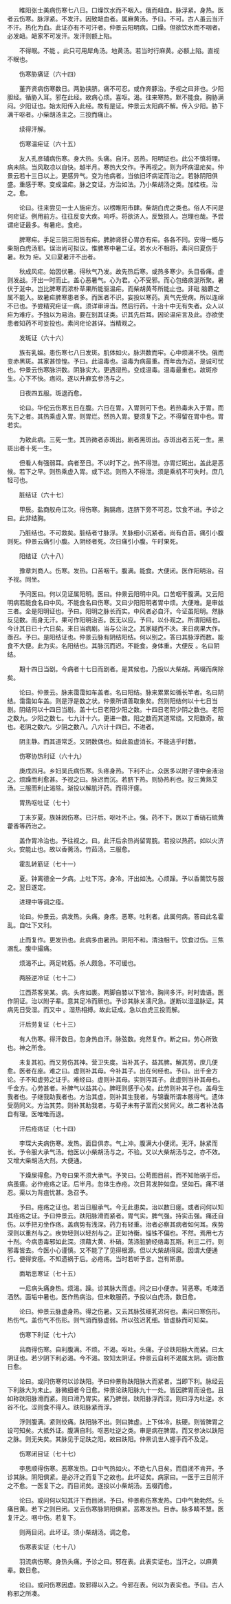 <!-- { "loadSidebar": true } -->
　　睢阳张士美病伤寒七八日。口燥饮水而不咽入。俄而衄血。脉浮紧。身热。医者云伤寒。脉浮紧。不发汗。因致衄血者。属麻黄汤。予曰。不可。古人虽云当汗不汗。热化为血。此证亦有不可汗者。仲景云阳明病。口燥。但欲饮水而不咽者。必发衄。衄家不可发汗。发汗则额上陷。

　　不得眠。不能 。此只可用犀角汤。地黄汤。若当时行麻黄。必额上陷。直视不眠也。

　　伤寒胁痛证（六十四）

　　董齐贤病伤寒数日。两胁挟脐。痛不可忍。或作奔豚治。予视之曰非也。少阳胆经。循胁入耳。邪在此经。故病心烦。喜呕。渴。往来寒热。默不能食。胸胁满闷。少阳证也。始太阳传入此经。故有是证。仲景云太阳病不解。传入少阳。胁下满干呕者。小柴胡汤主之。三投而痛止。

　　续得汗解。

　　伤寒温疟证（六十五）

　　友人孔彦辅病伤寒。身大热。头痛。自汗。恶热。阳明证也。此公不慎将理。病未除。当风取凉以自快。越半月。寒热大交作。予再视之。则为坏病温疟矣。仲景云若十三日以上。更感异气。变为他病者。当依旧坏病证而治之。若脉阴阳俱盛。重感于寒。变成温疟。脉之变证。方治如法。乃小柴胡汤之类。加桂枝。治之。愈。

　　论曰。往来尝见一士人施疟方。以榜睢阳市肆。柴胡白虎之类也。俗人不问是何疟证。例用前方。往往反变大疾。呜呼。将欲济人。反致损人。岂理也哉。予尝谓疟证最多。有暑疟。食疟。

　　脾寒疟。手足三阴三阳皆有疟。脾肺肾肝心胃亦有疟。各各不同。安得一概与柴胡白虎汤耶。误治尚可拟议。惟脾寒中暑二证。若水火不相将。素问曰夏伤于暑。秋为 疟。又曰夏暑汗不出者。

　　秋成风疟。始因伏暑。得秋气乃发。故先热后寒。或热多寒少。头目昏痛。虚则发战。汗出一时而止。盖心恶暑气。心为君。心不受邪。而心包络痰涎所聚。暑伏于涎中。岂比脾寒而浓朴草果所能驱温疟。而柴胡黄芩所能止也。非砒 脑麝之属不能入。故暑疟脾寒患者多。而医者不识。妄投以寒药。真气先受病。所以连绵不已也。予尝精究疟证一病。须详审谛当。然后行药。十治十中无有失者。众人以疟为难疗。予独以为易治。要在别其证类。识其先后耳。因论温疟言及此。亦欲使患者知药不可妄投也。素问疟论甚详。当精观之。

　　发斑证（六十六）

　　族有乳媪。患伤寒七八日发斑。肌体如火。脉洪数而牢。心中烦满不快。俄而变赤黑斑。其家甚惊惶。予曰。此温毒也。温毒为病最重。而年齿为迈。是诚可忧也。仲景云伤寒脉洪数。阴脉实大。更遇湿热。变成温毒。温毒最重也。故斑疹生。心下不快。痞闷。遂以升麻玄参汤与之。

　　日夜四五服。斑退而愈。

　　论曰。华佗云伤寒五日在腹。六日在胃。入胃则可下也。若热毒未入于胃。而先下之者。其热乘虚入胃。则胃烂。然热入胃。要须复下之。不得留在胃中也。胃若实。

　　为致此病。三死一生。其热微者赤斑出。剧者黑斑出。赤斑出者五死一生。黑斑出者十死一生。

　　但看人有强弱耳。病者至日。不以时下之。热不得泄。亦胃烂斑出。盖此是恶候。若下之早。则热乘虚入胃。或下迟。则热入不得泄。须是乘机不可失时。庶几轻可也。

　　脏结证（六十七）

　　甲辰。盐商舣舟江次。得伤寒。胸膈痞。连脐下旁不可忍。饮食不进。予诊之曰。此非结胸。

　　乃脏结也。不可救矣。脏结者寸脉浮。关脉细小沉紧者。尚有白苔。痛引小腹则死。仲景云痛引小腹。入阴经者死。次日痛引小腹。午时果死。

　　阳结证（六十八）

　　豫章刘商人。伤寒。发热。口苦咽干。腹满。能食。大便闭。医作阳明治。召予视。同坐。

　　予问医曰。何以见证属阳明。医曰。仲景云阳明中风。口苦咽干腹满。又云阳明病若能食名曰中风。不能食名曰伤寒。又曰少阳阳明者胃中烦。大便难。是审兹三者。全是阳明证也。予曰。阳明之脉长而实。中风者必自汗。今证虽阳明。然脉反见数。而身无汗。果可作阳明治否。医无以应。予曰。以仆观之。所谓阳结也。今计其日已十六日矣。来日当病剧。当与公治之。其家疑而不决。来日病果大作。亟召。予曰。是阳结证也。仲景云脉有阴结阳结。何以别之。答曰其脉浮而数。能食不大便。此为实。名阳结也。其脉沉而迟。不能食。身体重。大便反 。名曰阴结。

　　期十四日当剧。今病者十七日而剧者。是其候也。乃投以大柴胡。两啜而病除矣。

　　论曰。仲景云。脉来霭霭如车盖者。名曰阳结。脉来累累如循长竿者。名曰阴结。霭霭如车盖。则是浮是数之状。仲景所谓善取象矣。然则阳结何以十七日当剧。阴结何以十四日当剧。盖十七日老阳少阳之数。十四日老阴少阴之数也。老阳之数九。少阳之数七。七九计十六。更进一数。阳之数而其道常绕。又阳数奇。故也。老阴之数六。少阴之数八。八六计十四日。不进者。

　　阴主静。而其道常乏。又阴数偶也。如此盈虚消长。不能逃乎时数。

　　伤寒协热利证（六十九）

　　庚戌四月。乡妇吴氏病伤寒。头疼身热。下利不止。众医多以附子理中金液治之。烦躁而利愈甚。予视之曰。脉迟而沉。若脐下热。则协热利也。投三黄熟艾汤。三服而利止渴除。渐投以解肌汗药。而得汗瘥。

　　胃热呕吐证（七十）

　　丁未岁夏。族妹因伤寒。已汗后。呕吐不止。强。药不下。医以丁香硝石硫黄藿香等药治之。

　　盖作胃冷治也。予往视之。曰。此汗后余热尚留胃脘。若投以热药。如以火济火。安能止也。故以香薷汤。竹茹汤。三服愈。

　　霍乱转筋证（七十一）

　　夏。钟离德全一夕病。上吐下泻。身冷。汗出如洗。心烦躁。予以香薷饮与服之。翌日遂定。

　　进理中等调之痊。

　　论曰。仲景云。病发热。头痛。身疼。恶寒。吐利者。此属何病。答曰此名霍乱。自吐下又利。

　　止而复作。更发热也。此病多由暑热。阴阳不和。清浊相干。饮食过伤。三焦溷乱。腹中撮痛。

　　烦渴不止。两足转筋。杀人颇急。不可缓也。

　　两胫逆冷证（七十二）

　　江西茶客吴某。病。头疼如裹。两脚自膝以下皆冷。胸间多汗。时时谵语。医作阴证。治以附子辈。意其足冷而厥也。予诊其脉关濡尺急。遂断以湿温脉证。其病先日受湿。而又中 。湿热相搏。故此证成。急以白虎三投而解。

　　汗后劳复证（七十三）

　　有人伤寒。得汗数日。忽身热自汗。脉弦数。宛然复作。断之曰。劳心所致也。神之所舍。

　　未复其初。而又劳伤其神。营卫失度。当补其子。益其脾。解其劳。庶几便愈。医者在座。难之曰。虚则补其母。今补其子。出在何经也。予曰。出千金方论。子不知虚劳之证乎。难经曰。虚则补其母。实则泻其子。此虚则当补其母也。千金方。心劳甚者。补脾气以益其心。脾旺则感于心矣。此劳则补其子也。盖母生我者也。子继我助我者也。方治其虚。则补其生我者。与锦囊所谓本骸得气。遗体受荫同义。方治其劳。则补其助我者。与荀子未有子富而父贫同义。故二者补法各自有理。医唯唯而退。

　　汗后疮疡证（七十四）

　　李琛大夫病伤寒。发热。面目俱赤。气上冲。腹满大小便闭。无汗。脉紧而长。予令服大承气汤。他医以小柴胡汤与之。不验。又以大柴胡汤与之。亦不效。又增大柴胡汤大剂。大便通。

　　下燥屎得愈。乃夸曰果不须大承气。予笑曰。公苟图目前。而不知贻祸于后。病虽瘥。必作疮疡之证。后半月。忽体生赤疮。次日背发肿如盘。坚如石。痛不堪忍。渠以为背疽忧甚。急召予。

　　予曰。疮疡之证也。若当日服承气。今无此患矣。治以数日瘥。或者问何以知其疮疡之证。予曰仲景云。趺阳脉滑而紧者。胃气实。脾气强。持实击强。痛还自伤。以手把刃坐作疡。盖病势有浅深。药力有轻重。治者必察其病者如何耳。疾势深则以重剂与之。疾势轻则以轻剂与之。正如持衡。锱铢不偏也。不然。焉用七方十剂。今病患毒邪如此深。须藉大黄、朴硝。荡涤脏腑经络毒瓦斯。利三二行。则邪毒皆去。今医小心谨慎。又不能了了见得根源。但以大柴胡得屎。因谓大便通行。便得安痊。不知遗祸于后。必疮疡。当时若听予言。岂有斯患。

　　面垢恶寒证（七十五）

　　一尼病头痛身热。烦渴。躁。诊其脉大而虚。问之曰小便赤。背恶寒。毛竦洒洒然。面垢中暑也。医作热病治。但未敢服药。予投以白虎汤。数日愈。

　　论曰。仲景云脉虚身热。得之伤暑。又云其脉弦细芤迟何也。素问曰寒伤形。热伤气。盖伤气不伤形。则气消而脉虚弱。所以弦迟芤细。皆虚脉而可知矣。

　　伤寒下利证（七十六）

　　吕商得伤寒。自利腹满。不烦。不渴。呕吐。头痛。子诊趺阳脉大而紧。曰太阴证也。若少阴下利必渴。今不渴。故知太阴证。仲景云自利不渴属太阴。调治数日愈。

　　论曰。或问伤寒何以诊趺阳。予曰仲景称趺阳脉大而紧者。当即下利。脉经云下利脉大为未止。脉微细者今日愈。仲景论趺阳脉九十一处。皆因脾胃而设也。且如称趺阳脉滑而紧。则曰滑乃胃实。紧乃脾弱。趺阳脉浮而涩。则曰浮为吐逆。水谷不化。涩则食不得入。趺阳脉紧而浮。

　　浮则腹满。紧则绞痛。趺阳脉不出。则曰脾虚。上下体冷。肤硬。则皆脾胃之设可知矣。大抵外证。腹满自利。呕恶吐逆之类。审是病在脾胃。而又参决以趺阳之脉。则无失矣。其脉见于足趺之阳。故曰趺阳。仲景讥世人握手而不及足。

　　伤寒闭目证（七十七）

　　李思顺得伤寒。恶寒发热。口中气热如火。不绝七八日矣。而目闭不肯开。予诊其脉。阴阳俱紧。是必汗之而复下之故也。此坏证矣。病家曰。一医于三日前汗之不愈。一医复下之。而目闭矣。遂投以小柴胡汤。五啜而愈。

　　论曰。或问何以知其汗下而目闭。予曰。仲景称伤寒发热。口中气勃勃然。头痛目黄。若下之则目闭。又云伤寒脉阴阳俱紧。恶寒发热。目赤。脉多睛不慧。医复汗之。咽中伤。若复下。

　　则两目闭。此坏证。须小柴胡汤。调之愈。

　　伤寒表实证（七十八）

　　羽流病伤寒。身热头痛。予诊之曰。邪在表。此表实证也。当汗之。以麻黄辈。数日愈。

　　论曰。或问伤寒因虚。故邪得以入之。今邪在表。何以为表实也。予曰。古人称邪之所凑。

